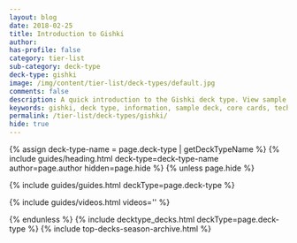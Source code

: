 ```yaml
---
layout: blog
date: 2018-02-25
title: Introduction to Gishki
author: 
has-profile: false
category: tier-list
sub-category: deck-type
deck-type: gishki
image: /img/content/tier-list/deck-types/default.jpg
comments: false
description: A quick introduction to the Gishki deck type. View sample deck, core cards, tech cards, quick tips, guides, videos and other information.
keywords: gishki, deck type, information, sample deck, core cards, tech cards, quick tips, guides, videos
permalink: /tier-list/deck-types/gishki/
hide: true
---
```


{% assign deck-type-name = page.deck-type | getDeckTypeName %}
{% include guides/heading.html deck-type=deck-type-name author=page.author hidden=page.hide %}
{% unless page.hide %}

<!-- CONTENT GOES HERE -->

{% include guides/guides.html deckType=page.deck-type %}

{% include guides/videos.html videos='' %}

{% endunless %}
{% include decktype_decks.html deckType=page.deck-type %}
{% include top-decks-season-archive.html %}